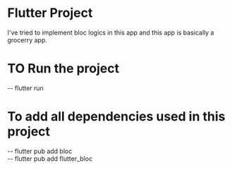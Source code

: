 # Flutter Project 

I've tried to implement bloc logics in this app and this app is basically a grocerry app.


# TO Run the project
 -- flutter run

# To add all dependencies used in this project
 -- flutter pub add bloc <br>
 -- flutter pub add flutter_bloc
